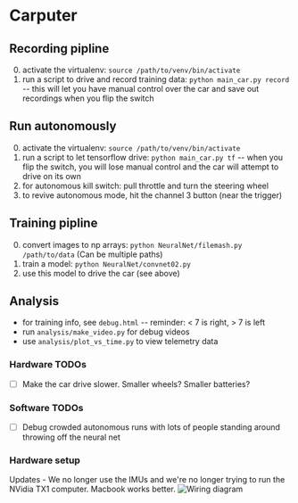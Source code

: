 
# Carputer


## Recording pipline

0. activate the virtualenv: `source /path/to/venv/bin/activate`
0. run a script to drive and record training data: `python main_car.py record` --
this will let you have manual control over the car
and save out recordings when you flip the switch


## Run autonomously

0. activate the virtualenv: `source /path/to/venv/bin/activate`
0. run a script to let tensorflow drive: `python main_car.py tf` --
when you flip the switch, you will lose manual control
and the car will attempt to drive on its own
0. for autonomous kill switch: pull throttle and turn the steering wheel
0. to revive autonomous mode, hit the channel 3 button (near the trigger)


## Training pipline

0. convert images to np arrays: `python NeuralNet/filemash.py /path/to/data` (Can be multiple paths)
0. train a model: `python NeuralNet/convnet02.py`
0. use this model to drive the car (see above)


## Analysis

* for training info, see `debug.html` -- reminder: < 7 is right, > 7 is left
* run `analysis/make_video.py` for debug videos
* use `analysis/plot_vs_time.py` to view telemetry data


### Hardware TODOs

- [ ] Make the car drive slower. Smaller wheels? Smaller batteries?


### Software TODOs

- [ ] Debug crowded autonomous runs with lots of people standing around throwing off the neural net

### Hardware setup
Updates - We no longer use the IMUs and we're no longer trying to run the NVidia TX1 computer. Macbook works better.
![Wiring diagram](https://github.com/otaviogood/carputer/blob/master/CarDiagram.jpg "Wiring diagram")
